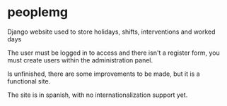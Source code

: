 peoplemg
========

Django website used to store holidays, shifts, interventions and worked days

The user must be logged in to access and there isn't a register form, you must create users within the administration panel.

Is unfinished, there are some improvements to be made, but it is a functional site.

The site is in spanish, with no internationalization support yet.

